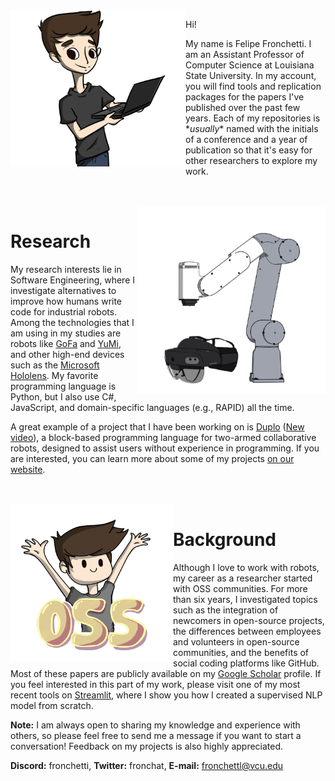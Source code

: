 <img align="left" width="280" height="250" src="https://github.com/fronchetti/fronchetti/blob/main/felipe_comp.png?raw=true">

Hi!

My name is Felipe Fronchetti. I am an Assistant Professor of Computer Science at Louisiana State University. In my account, you will find tools and replication packages for the papers I've published over the past few years.
Each of my repositories is \*_usually_\* named with the initials of a conference and a year of publication so that it's easy for other researchers to explore my work.


<br>
<br>

<img align="right" width="300" height="300" src="https://github.com/fronchetti/fronchetti/blob/main/gofa_comb.png?raw=true">

# Research
My research interests lie in Software Engineering, where I investigate alternatives to improve how humans write code for industrial robots. Among the technologies that I am using in my studies are robots like <a href="https://new.abb.com/products/robotics/collaborative-robots/crb-15000">GoFa</a> and <a href="https://new.abb.com/products/robotics/collaborative-robots/irb-14000-yumi">YuMi</a>, and other high-end devices such as the <a href="https://www.microsoft.com/en-us/hololens">Microsoft Hololens</a>. My favorite programming language is Python, but I also use C#, JavaScript, and domain-specific languages (e.g., RAPID) all the time.

A great example of a project that I have been working on is <a href="https://github.com/fronchetti/ICSE-2024">Duplo<a> (<a href="https://youtu.be/MDmuNLtOmC4">New video<a>), a block-based programming language for two-armed collaborative robots, designed to assist users without experience in programming. If you are interested, you can learn more about some of my projects <a href="https://se.lab.vcu.edu/research/robotics/"> on our website</a>.
  
<br>
<br>

<img align="left" width="260" height="250" src="https://github.com/fronchetti/fronchetti/blob/main/oss_hup.png?raw=true">

# Background
Although I love to work with robots, my career as a researcher started with OSS communities. For more than six years, I investigated topics such as the integration of newcomers in open-source projects, the differences between employees and volunteers in open-source communities, and the benefits of social coding platforms like GitHub. Most of these papers are publicly available on my <a href="https://scholar.google.com/citations?user=-6jIjG8AAAAJ&hl=en">Google Scholar</a> profile. If you feel interested in this part of my work, please visit one of my most recent tools on <a href="https://contributing.streamlit.app/">Streamlit</a>, where I show you how I created a supervised NLP model from scratch.
   
**Note:** I am always open to sharing my knowledge and experience with others, so please feel free to send me a message if you want to start a conversation! Feedback on my projects is also highly appreciated.

**Discord:** fronchetti, **Twitter:** fronchat, **E-mail:** fronchettl@vcu.edu
